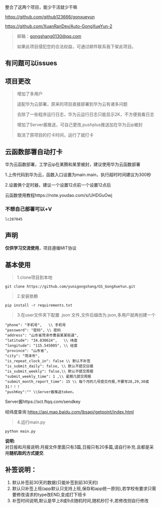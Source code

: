 
整合了这两个项目，能少干活就少干嘛

https://github.com/github123666/gonxueyun 

https://github.com/XuanRanDev/Auto-GongXueYun-2


> 邮箱：gongshang0130@qq.com
>
> 如果此项目侵犯您的合法权益，可通过邮件联系我下架此项目。
>


## 有问题可以issues


## 项目更改

>增加了多用户
>
>适配华为云部署，原来的项目直接部署到华为云有诸多问题
>
>去除了一些程序运行日志，华为云运行日志只能显示2K，不方便我看日志
>
>增加了Server酱推送，可自己更改,pushplus推送加在华为云ip被封
>
>取消了原项目的打卡时间，运行了就打卡

## 云函数部署自动打卡

华为云函数部署，工学云ip在某腾和某里被封，建议使用华为云函数部署

1.上传代码到华为云，函数入口设置为main.main，执行超时时间建议为300秒

2.设置俩个定时器，建议一个设置12点前一个设置12点后

云函数使用教程https://note.youdao.com/s/UHDGuOwj

### 不想自己部署可以+V 
```
lc287045
```

## 声明

**仅供学习交流使用**，项目遵循MIT协议


## 基本使用

>1.clone项目到本地

```
git clone https://github.com/yunigongshang/GS_GongXueYun.git
```

>2.安装依赖

```
pip install -r requirements.txt
```

>3.在user文件夹下配置 .json 文件,文件后缀改为.json,多用户就再创建一个


```angular2html
"phone": "手机号",   \\ 手机号
"password": "密码", \\ 密码
"address": "山东省菏泽市曹县某某街道",
"latitude": "34.830624",   \\ 纬度 
"longitude": "115.545005", \\ 经度
"province": "山东省",
"city": "菏泽市",
"is_repeat_clock_in": false \\ 默认不补签
"is_submit_daily": false, \\ 默认不提交日报
"is_submit_weekly": false,\\ 默认不提交周报
"submit_weekly_time": 1 ,\\ 星期几提交周报
"submit_month_report_time": 15 \\ 每个月的几号提交月报,不要写28,29,30或31！！！
"pushKey":"" \\Server酱推送token，
```

Server酱https://sct.ftqq.com/sendkey

经纬度查询 https://api.map.baidu.com/lbsapi/getpoint/index.html

>4.运行main.py
```
python main.py
```


**说明:**  
对日报和月报说明:月报文件里面只有3篇,日报只有20多篇,请自行补充.且都是采用**随机取的方式提交**.


## **补签说明**：

1. 默认补签前30天的数据(只能补签到前30天的)
2. 默认只补签上班(app默认只支持上班,保存和app统一原则),若学校有要求只需要修改请求的type改END,变成打下班卡
3. 补签时间说明,默认是早上8或9点随机时间,随机秒打卡,若修改则自行修改
